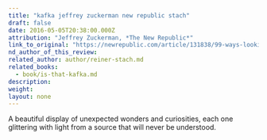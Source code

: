 ```yaml
---
title: "kafka jeffrey zuckerman new republic stach"
draft: false
date: 2016-05-05T20:38:00.000Z
attribution: "Jeffrey Zuckerman, *The New Republic*"
link_to_original: "https://newrepublic.com/article/131838/99-ways-looking-kafka"
nd_author_of_this_review:
related_author: author/reiner-stach.md
related_books:
  - book/is-that-kafka.md
description:
weight:
layout: none
---
```

A beautiful display of unexpected wonders and curiosities, each one glittering with light from a source that will never be understood.

